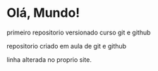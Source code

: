 # Olá, Mundo!
 primeiro repositorio versionado curso git e github

repositorio criado em aula de git e github

linha alterada no proprio site.
